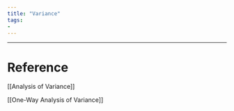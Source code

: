 ```yaml
---
title: "Variance"
tags:
- 
---
```





---



# Reference 

[[Analysis of Variance]]

[[One-Way Analysis of Variance]]

